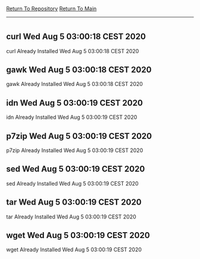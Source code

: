 [Return To Repository](https://github.com/bast69/piholeparser/)
[Return To Main](https://github.com/bast69/piholeparser/blob/master/RecentRunLogs/Mainlog.md)
____________________________________
# 
## curl Wed Aug  5 03:00:18 CEST 2020
curl Already Installed Wed Aug  5 03:00:18 CEST 2020
## gawk Wed Aug  5 03:00:18 CEST 2020
gawk Already Installed Wed Aug  5 03:00:18 CEST 2020
## idn Wed Aug  5 03:00:19 CEST 2020
idn Already Installed Wed Aug  5 03:00:19 CEST 2020
## p7zip Wed Aug  5 03:00:19 CEST 2020
p7zip Already Installed Wed Aug  5 03:00:19 CEST 2020
## sed Wed Aug  5 03:00:19 CEST 2020
sed Already Installed Wed Aug  5 03:00:19 CEST 2020
## tar Wed Aug  5 03:00:19 CEST 2020
tar Already Installed Wed Aug  5 03:00:19 CEST 2020
## wget Wed Aug  5 03:00:19 CEST 2020
wget Already Installed Wed Aug  5 03:00:19 CEST 2020
